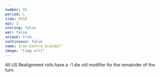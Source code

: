 ```yaml
---
number: 93
period: L
side: USSR
ops: 2
scoring: false
war: false
unique: true
continuous: false
name: Iran-Contra Scandal*
image: "[img url]"
---
```

All US Realignment rolls have a -1 die roll modifier for the remainder of the turn.
